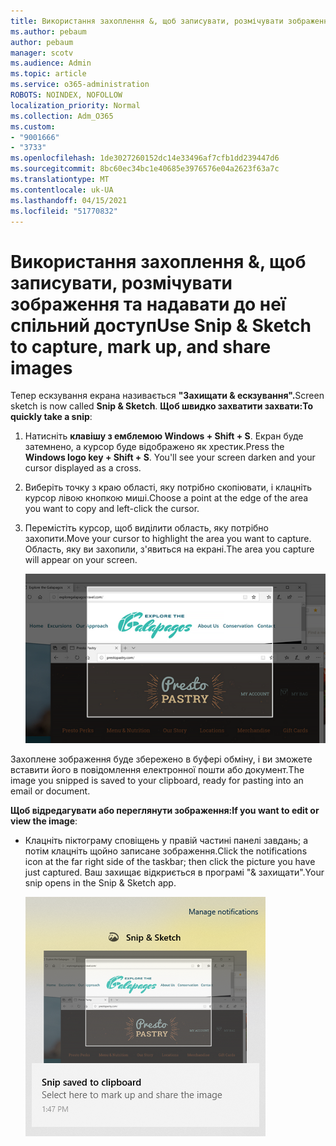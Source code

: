 ```yaml
---
title: Використання захоплення &, щоб записувати, розмічувати зображення та надавати до неї спільний доступ
ms.author: pebaum
author: pebaum
manager: scotv
ms.audience: Admin
ms.topic: article
ms.service: o365-administration
ROBOTS: NOINDEX, NOFOLLOW
localization_priority: Normal
ms.collection: Adm_O365
ms.custom:
- "9001666"
- "3733"
ms.openlocfilehash: 1de3027260152dc14e33496af7cfb1dd239447d6
ms.sourcegitcommit: 8bc60ec34bc1e40685e3976576e04a2623f63a7c
ms.translationtype: MT
ms.contentlocale: uk-UA
ms.lasthandoff: 04/15/2021
ms.locfileid: "51770832"
---
```

# <a name="use-snip--sketch-to-capture-mark-up-and-share-images"></a><span data-ttu-id="b6d95-102">Використання захоплення &, щоб записувати, розмічувати зображення та надавати до неї спільний доступ</span><span class="sxs-lookup"><span data-stu-id="b6d95-102">Use Snip & Sketch to capture, mark up, and share images</span></span>

<span data-ttu-id="b6d95-103">Тепер ескзування екрана називається **"Захищати & ескзування".**</span><span class="sxs-lookup"><span data-stu-id="b6d95-103">Screen sketch is now called **Snip & Sketch**.</span></span> <span data-ttu-id="b6d95-104">**Щоб швидко захватити захвати:**</span><span class="sxs-lookup"><span data-stu-id="b6d95-104">**To quickly take a snip**:</span></span>

1. <span data-ttu-id="b6d95-105">Натисніть **клавішу з емблемою Windows + Shift + S**. Екран буде затемнено, а курсор буде відображено як хрестик.</span><span class="sxs-lookup"><span data-stu-id="b6d95-105">Press the **Windows logo key + Shift + S**. You'll see your screen darken and your cursor displayed as a cross.</span></span> 

2. <span data-ttu-id="b6d95-106">Виберіть точку з краю області, яку потрібно скопіювати, і клацніть курсор лівою кнопкою миші.</span><span class="sxs-lookup"><span data-stu-id="b6d95-106">Choose a point at the edge of the area you want to copy and left-click the cursor.</span></span> 

3. <span data-ttu-id="b6d95-107">Перемістіть курсор, щоб виділити область, яку потрібно захопити.</span><span class="sxs-lookup"><span data-stu-id="b6d95-107">Move your cursor to highlight the area you want to capture.</span></span> <span data-ttu-id="b6d95-108">Область, яку ви захопили, з'явиться на екрані.</span><span class="sxs-lookup"><span data-stu-id="b6d95-108">The area you capture will appear on your screen.</span></span>

   ![Зображення виділеного фрагмента](media/snipone.png)

<span data-ttu-id="b6d95-110">Захоплене зображення буде збережено в буфері обміну, і ви зможете вставити його в повідомлення електронної пошти або документ.</span><span class="sxs-lookup"><span data-stu-id="b6d95-110">The image you snipped is saved to your clipboard, ready for pasting into an email or document.</span></span> 

<span data-ttu-id="b6d95-111">**Щоб відредагувати або переглянути зображення:**</span><span class="sxs-lookup"><span data-stu-id="b6d95-111">**If you want to edit or view the image**:</span></span> 

- <span data-ttu-id="b6d95-112">Клацніть піктограму сповіщень у правій частині панелі завдань; а потім клацніть щойно записане зображення.</span><span class="sxs-lookup"><span data-stu-id="b6d95-112">Click the notifications icon at the far right side of the taskbar; then click the picture you have just captured.</span></span> <span data-ttu-id="b6d95-113">Ваш захищає відкриється в програмі "& захищати".</span><span class="sxs-lookup"><span data-stu-id="b6d95-113">Your snip opens in the Snip & Sketch app.</span></span>

   ![Зображення зображення, яке відображається в програмі захоплення фрагментів](media/sniptwo.png)
